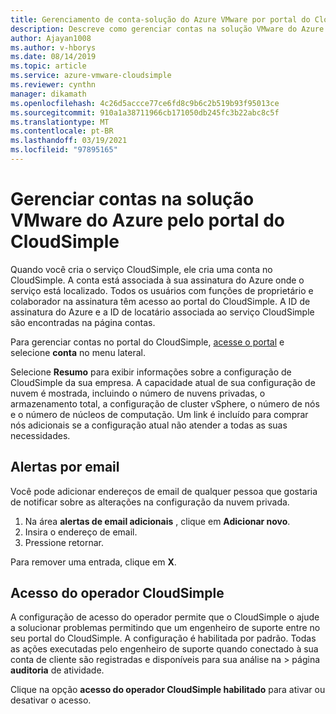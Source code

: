 ```yaml
---
title: Gerenciamento de conta-solução do Azure VMware por portal do CloudSimple
description: Descreve como gerenciar contas na solução VMware do Azure pelo portal do CloudSimple
author: Ajayan1008
ms.author: v-hborys
ms.date: 08/14/2019
ms.topic: article
ms.service: azure-vmware-cloudsimple
ms.reviewer: cynthn
manager: dikamath
ms.openlocfilehash: 4c26d5accce77ce6fd8c9b6c2b519b93f95013ce
ms.sourcegitcommit: 910a1a38711966cb171050db245fc3b22abc8c5f
ms.translationtype: MT
ms.contentlocale: pt-BR
ms.lasthandoff: 03/19/2021
ms.locfileid: "97895165"
---
```

# <a name="manage-accounts-on-the-azure-vmware-solution-by-cloudsimple-portal"></a>Gerenciar contas na solução VMware do Azure pelo portal do CloudSimple

Quando você cria o serviço CloudSimple, ele cria uma conta no CloudSimple. A conta está associada à sua assinatura do Azure onde o serviço está localizado. Todos os usuários com funções de proprietário e colaborador na assinatura têm acesso ao portal do CloudSimple. A ID de assinatura do Azure e a ID de locatário associada ao serviço CloudSimple são encontradas na página contas.

Para gerenciar contas no portal do CloudSimple, [acesse o portal](access-cloudsimple-portal.md) e selecione **conta** no menu lateral.

Selecione **Resumo** para exibir informações sobre a configuração de CloudSimple da sua empresa. A capacidade atual de sua configuração de nuvem é mostrada, incluindo o número de nuvens privadas, o armazenamento total, a configuração de cluster vSphere, o número de nós e o número de núcleos de computação. Um link é incluído para comprar nós adicionais se a configuração atual não atender a todas as suas necessidades.

## <a name="email-alerts"></a>Alertas por email

Você pode adicionar endereços de email de qualquer pessoa que gostaria de notificar sobre as alterações na configuração da nuvem privada.

1. Na área **alertas de email adicionais** , clique em **Adicionar novo**.
2. Insira o endereço de email.
3. Pressione retornar.  

Para remover uma entrada, clique em **X**.

## <a name="cloudsimple-operator-access"></a>Acesso do operador CloudSimple

A configuração de acesso do operador permite que o CloudSimple o ajude a solucionar problemas permitindo que um engenheiro de suporte entre no seu portal do CloudSimple.  A configuração é habilitada por padrão. Todas as ações executadas pelo engenheiro de suporte quando conectado à sua conta de cliente são registradas e disponíveis para sua análise na  >  página **auditoria** de atividade.

Clique na opção **acesso do operador CloudSimple habilitado** para ativar ou desativar o acesso.
